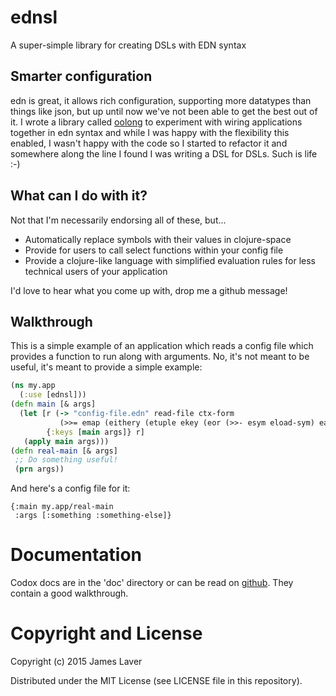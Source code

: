 # ednsl

A super-simple library for creating DSLs with EDN syntax

## Smarter configuration

edn is great, it allows rich configuration, supporting more datatypes than
things like json, but up until now we've not been able to get the best out
of it. I wrote a library called [oolong](https://github.com/jjl/oolong/) to
experiment with wiring applications together in edn syntax and while I was
happy with the flexibility this enabled, I wasn't happy with the code so I
started to refactor it and somewhere along the line I found I was writing
a DSL for DSLs. Such is life :-)

## What can I do with it?

Not that I'm necessarily endorsing all of these, but...

* Automatically replace symbols with their values in clojure-space
* Provide for users to call select functions within your config file
* Provide a clojure-like language with simplified evaluation rules for less
  technical users of your application

I'd love to hear what you come up with, drop me a github message!

## Walkthrough

This is a simple example of an application which reads a config file which
provides a function to run along with arguments. No, it's not meant to be
useful, it's meant to provide a simple example:

```clojure
(ns my.app
  (:use [ednsl]))
(defn main [& args]
  (let [r (-> "config-file.edn" read-file ctx-form
           (>>= emap (eithery (etuple ekey (eor (>>- esym eload-sym) eany)))))
        {:keys [main args]} r]
   (apply main args)))
(defn real-main [& args]
 ;; Do something useful!
 (prn args))
```

And here's a config file for it:

```edn
{:main my.app/real-main
 :args [:something :something-else]}
```

# Documentation

Codox docs are in the 'doc' directory or can be read on
[github](https://github.com/jjl/). They contain a good walkthrough.

# Copyright and License

Copyright (c) 2015 James Laver

Distributed under the MIT License (see LICENSE file in this repository).

